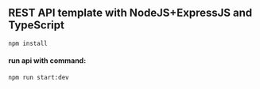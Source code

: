 ## REST API template with NodeJS+ExpressJS and TypeScript

```
npm install
```
#### run api with command:
```
npm run start:dev
```
